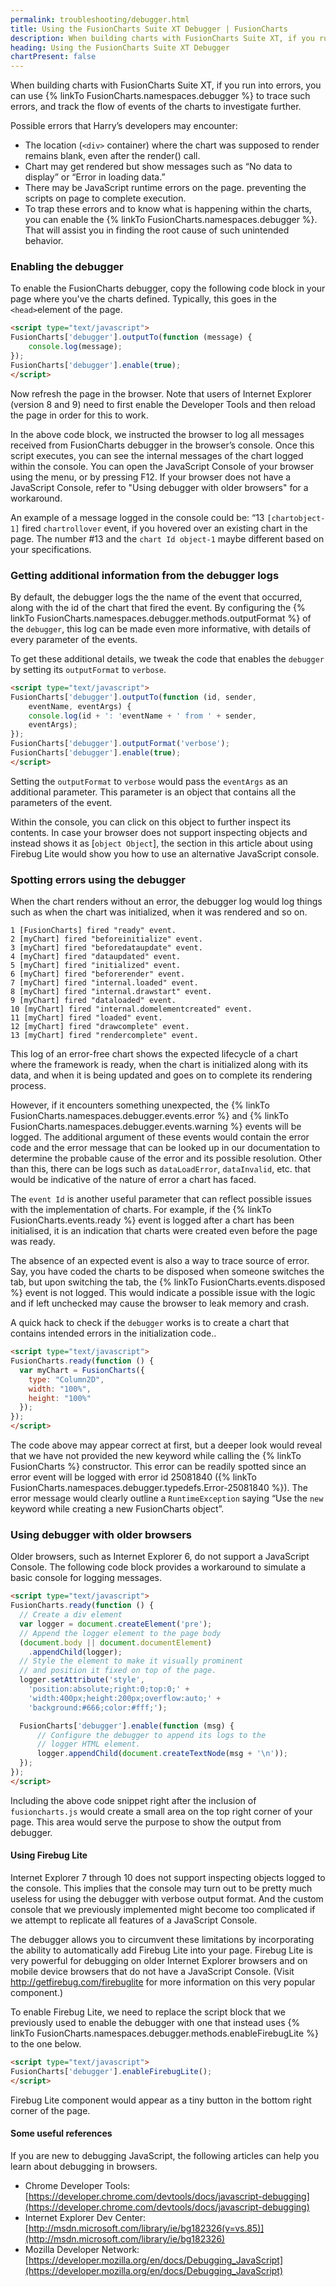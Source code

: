 ```yaml
---
permalink: troubleshooting/debugger.html
title: Using the FusionCharts Suite XT Debugger | FusionCharts
description: When building charts with FusionCharts Suite XT, if you run into errors, you can use our troubleshooting to trace such errors
heading: Using the FusionCharts Suite XT Debugger
chartPresent: false
---
```



When building charts with FusionCharts Suite XT, if you run into errors, you can use {% linkTo FusionCharts.namespaces.debugger %} to trace such errors, and track the flow of events of the charts to investigate further.

Possible errors that Harry’s developers may encounter:

  * The location (`<div>` container) where the chart was supposed to render remains blank, even after the render() call.
  * Chart may get rendered but show messages such as “No data to display” or “Error in loading data.”
  * There may be JavaScript runtime errors on the page. preventing the scripts on page to complete execution.
  * To trap these errors and to know what is happening within the charts, you can enable the {% linkTo FusionCharts.namespaces.debugger %}. That will assist you in finding the root cause of such unintended behavior.

### Enabling the debugger

To enable the FusionCharts debugger, copy the following code block in your page where you've the charts defined. Typically, this goes in the `<head>`element of the page.

```html
<script type="text/javascript">
FusionCharts['debugger'].outputTo(function (message) {
    console.log(message);
});
FusionCharts['debugger'].enable(true);
</script>
```

Now refresh the page in the browser. Note that users of Internet Explorer (version 8 and 9) need to  first enable the Developer Tools and then reload the page in order for this to work.

In the above code block, we instructed the browser to log all messages received from FusionCharts debugger in the browser’s console. Once this script executes, you can see the internal messages of the chart logged within the console. You can open the JavaScript Console of your browser using the menu, or by pressing F12. If your browser does not have a JavaScript Console, refer to "Using debugger with older browsers" for a workaround.

An example of a message logged in the console could be: “13 `[chartobject-1]` fired `chartrollover` event, if you hovered over an existing chart in the page. The number #13 and the `chart Id object-1` maybe different based on your specifications.


### Getting additional information from the debugger logs

By default, the debugger logs the the name of the event that occurred, along with the id of the chart that fired the event. By configuring the {% linkTo FusionCharts.namespaces.debugger.methods.outputFormat %} of the `debugger`, this log can be made even more informative, with details of every parameter of the events.

To get these additional details, we tweak the code that enables the `debugger` by setting its `outputFormat` to `verbose`.

```html
<script type="text/javascript">
FusionCharts['debugger'].outputTo(function (id, sender,
    eventName, eventArgs) {
    console.log(id + ': 'eventName + ' from ' + sender,
    eventArgs);
});
FusionCharts['debugger'].outputFormat('verbose');
FusionCharts['debugger'].enable(true);
</script>
```

Setting the `outputFormat` to `verbose` would pass the `eventArgs` as an additional parameter. This parameter is an object that contains all the parameters of the event.

Within the console, you can click on this object to further inspect its contents. In case your browser does not support inspecting objects and instead shows it as [`object Object`], the section in this article about using Firebug Lite would show you how to use an alternative JavaScript console.

### Spotting errors using the debugger

When the chart renders without an error, the debugger log would log things such as when the chart was initialized, when it was rendered and so on.

```
1 [FusionCharts] fired "ready" event.
2 [myChart] fired "beforeinitialize" event.
3 [myChart] fired "beforedataupdate" event.
4 [myChart] fired "dataupdated" event.
5 [myChart] fired "initialized" event.
6 [myChart] fired "beforerender" event.
7 [myChart] fired "internal.loaded" event.
8 [myChart] fired "internal.drawstart" event.
9 [myChart] fired "dataloaded" event.
10 [myChart] fired "internal.domelementcreated" event.
11 [myChart] fired "loaded" event.
12 [myChart] fired "drawcomplete" event.
13 [myChart] fired "rendercomplete" event.
```

This log of an error-free chart shows the expected lifecycle of a chart where the framework is ready, when the chart is initialized along with its data, and when it is being updated and goes on to complete its rendering process.

However, if it encounters something unexpected, the {% linkTo FusionCharts.namespaces.debugger.events.error %} and {% linkTo FusionCharts.namespaces.debugger.events.warning %} events will be logged. The additional argument of these events would contain the error code and the error message that can be looked up in our documentation to determine the probable cause of the error and its possible resolution. Other than this, there can be logs such as `dataLoadError`, `dataInvalid`, etc. that would be indicative of the nature of error a chart has faced.

The `event Id` is another useful parameter that can reflect possible issues with the implementation of charts. For example, if the {% linkTo FusionCharts.events.ready %} event is logged after a chart has been initialised, it is an indication that charts were created even before the page was ready.

The absence of an expected event is also a way to trace source of error. Say, you have coded the charts to be disposed when someone switches the tab, but upon switching the tab, the {% linkTo FusionCharts.events.disposed %} event is not logged. This would indicate a possible issue with the logic and if left unchecked may cause the browser to leak memory and crash.

A quick hack to check if the `debugger` works is to create a chart that contains intended errors in the initialization code..

```html
<script type="text/javascript">
FusionCharts.ready(function () {
  var myChart = FusionCharts({
    type: "Column2D",
    width: "100%",
    height: "100%"
  });
});
</script>
```

The code above may appear correct at first, but a deeper look would reveal that we have not provided the new keyword while calling the {% linkTo FusionCharts %} constructor. This error can be readily spotted since an error event will be logged with error id 25081840 ({% linkTo FusionCharts.namespaces.debugger.typedefs.Error-25081840 %}). The error message would clearly outline a `RuntimeException` saying “Use the `new` keyword while creating a new FusionCharts object”.


### Using debugger with older browsers

Older browsers, such as Internet Explorer 6, do not support a JavaScript Console. The following code block provides a workaround to simulate a basic console for logging messages.

```html
<script type="text/javascript">
FusionCharts.ready(function () {
  // Create a div element
  var logger = document.createElement('pre');
  // Append the logger element to the page body
  (document.body || document.documentElement)
    .appendChild(logger);
  // Style the element to make it visually prominent
  // and position it fixed on top of the page.
  logger.setAttribute('style',
    'position:absolute;right:0;top:0;' +
    'width:400px;height:200px;overflow:auto;' +
    'background:#666;color:#fff;');

  FusionCharts['debugger'].enable(function (msg) {
      // Configure the debugger to append its logs to the
      // logger HTML element.
      logger.appendChild(document.createTextNode(msg + '\n'));
  });
});
</script>
```

Including the above code snippet right after the inclusion of `fusioncharts.js` would create a small area on the top right corner of your page. This area would serve the purpose to show the output from debugger.

#### Using Firebug Lite

Internet Explorer 7 through 10 does not support inspecting objects logged to the console. This implies that the console may turn out to be pretty much useless for using the debugger with verbose output format. And the custom console that we previously implemented might become too complicated if we attempt to replicate all features of a JavaScript Console.

The debugger allows you to circumvent these limitations by incorporating the ability to automatically add Firebug Lite into your page. Firebug Lite is very powerful for debugging on older Internet Explorer browsers and on mobile device browsers that do not have a JavaScript Console. (Visit http://getfirebug.com/firebuglite for more information on this very popular component.)

To enable Firebug Lite, we need to replace the script block that we previously used to enable the debugger with one that instead uses {% linkTo FusionCharts.namespaces.debugger.methods.enableFirebugLite %} to the one below.

```html
<script type="text/javascript">
FusionCharts['debugger'].enableFirebugLite();
</script>
```

Firebug Lite component would appear as a tiny button in the bottom right corner of the page.

#### Some useful references

If you are new to debugging JavaScript, the following articles can help you learn about debugging in browsers.

  * Chrome Developer Tools: [https://developer.chrome.com/devtools/docs/javascript-debugging](https://developer.chrome.com/devtools/docs/javascript-debugging)
  * Internet Explorer Dev Center: [http://msdn.microsoft.com/library/ie/bg182326(v=vs.85)](http://msdn.microsoft.com/library/ie/bg182326)
  * Mozilla Developer Network: [https://developer.mozilla.org/en/docs/Debugging_JavaScript](https://developer.mozilla.org/en/docs/Debugging_JavaScript)
